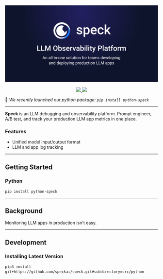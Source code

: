 <p align="center">
    <img src="assets/speck_banner.jpg">
</p>
<p align="center">
    <a href="https://discord.com/invite/frnaYYaKj3">
        <img src="https://dcbadge.vercel.app/api/server/frnaYYaKj3?style=flat" />
    </a>
    <a href="https://github.com/speckai/speck">
        <img src="https://img.shields.io/github/commit-activity/m/speckai/speck" />
    </a>
</p>

🎊 _We recently launched our python package: `pip install python-speck`_

---

<b>Speck</b> is an LLM debugging and observability platform. Prompt engineer, A/B test, and track your production LLM app metrics in one place.

### Features

- Unified model input/output format
- LLM and app log tracking

---

## Getting Started

### Python

```shell
pip install python-speck
```

---

## Background

Monitoring LLM apps in production isn't easy.

---

## Development

### Installing Latest Version

```shell
pip3 install git+https://github.com/speckai/speck.git#subdirectory=src/python
```
